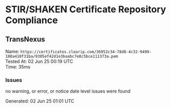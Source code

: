 # STIR/SHAKEN Certificate Repository Compliance

## TransNexus

Name: `https://certificates.clearip.com/36952c34-78d8-4c32-9499-188a418f31ba/9305ef42d1e3baabc7e8c5bce111373a.pem`\
Tested At: 02 Jun 25 00:19 UTC\
Time: 35ms

### Issues

no warning, or error, or notice date level issues were found

Generated: 02 Jun 25 01:01 UTC